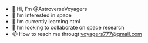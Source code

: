 - 👋 Hi, I’m @AstroverseVoyagers
- 👀 I’m interested in space
- 🌱 I’m currently learning html
- 💞️ I’m looking to collaborate on space research
- 📫 How to reach me througt voyagers777@gmail.com

<!---
AstroverseVoyagers/AstroverseVoyagers is a ✨ special ✨ repository because its `README.md` (this file) appears on your GitHub profile.
You can click the Preview link to take a look at your changes.
--->
